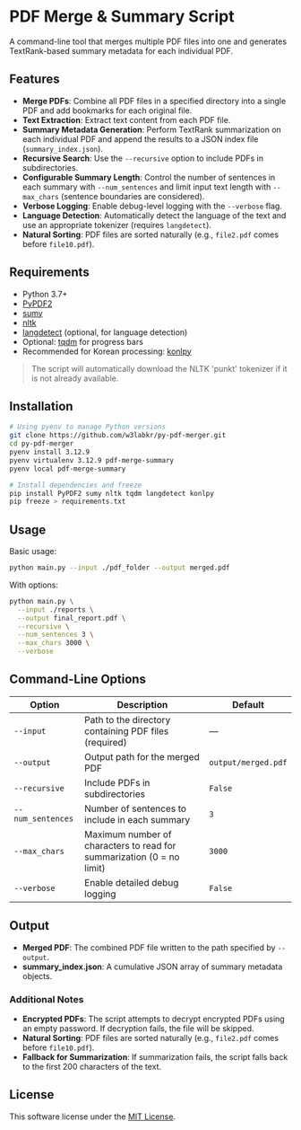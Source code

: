 # PDF Merge & Summary Script

A command-line tool that merges multiple PDF files into one and generates TextRank-based summary metadata for each individual PDF.

## Features

- **Merge PDFs**: Combine all PDF files in a specified directory into a single PDF and add bookmarks for each original file.
- **Text Extraction**: Extract text content from each PDF file.
- **Summary Metadata Generation**: Perform TextRank summarization on each individual PDF and append the results to a JSON index file (`summary_index.json`).
- **Recursive Search**: Use the `--recursive` option to include PDFs in subdirectories.
- **Configurable Summary Length**: Control the number of sentences in each summary with `--num_sentences` and limit input text length with `--max_chars` (sentence boundaries are considered).
- **Verbose Logging**: Enable debug-level logging with the `--verbose` flag.
- **Language Detection**: Automatically detect the language of the text and use an appropriate tokenizer (requires `langdetect`).
- **Natural Sorting**: PDF files are sorted naturally (e.g., `file2.pdf` comes before `file10.pdf`).

## Requirements

- Python 3.7+
- [PyPDF2](https://pypi.org/project/PyPDF2/)
- [sumy](https://pypi.org/project/sumy/)
- [nltk](https://pypi.org/project/nltk/)
- [langdetect](https://pypi.org/project/langdetect/) (optional, for language detection)
- Optional: [tqdm](https://pypi.org/project/tqdm/) for progress bars
- Recommended for Korean processing: [konlpy](https://pypi.org/project/konlpy/)

> The script will automatically download the NLTK 'punkt' tokenizer if it is not already available.

## Installation

```bash
# Using pyenv to manage Python versions
git clone https://github.com/w3labkr/py-pdf-merger.git
cd py-pdf-merger
pyenv install 3.12.9
pyenv virtualenv 3.12.9 pdf-merge-summary
pyenv local pdf-merge-summary

# Install dependencies and freeze
pip install PyPDF2 sumy nltk tqdm langdetect konlpy
pip freeze > requirements.txt
```

## Usage

Basic usage:

```bash
python main.py --input ./pdf_folder --output merged.pdf
```

With options:

```bash
python main.py \
  --input ./reports \
  --output final_report.pdf \
  --recursive \
  --num_sentences 3 \
  --max_chars 3000 \
  --verbose
```

## Command-Line Options

| Option             | Description                                                   | Default            |
| ------------------ | ------------------------------------------------------------- | ------------------ |
| `--input`          | Path to the directory containing PDF files (required)         | —                  |
| `--output`         | Output path for the merged PDF                                | `output/merged.pdf`|
| `--recursive`      | Include PDFs in subdirectories                                | `False`            |
| `--num_sentences`  | Number of sentences to include in each summary                | `3`                |
| `--max_chars`      | Maximum number of characters to read for summarization (0 = no limit) | `3000`             |
| `--verbose`        | Enable detailed debug logging                                 | `False`            |

## Output

- **Merged PDF**: The combined PDF file written to the path specified by `--output`.
- **summary_index.json**: A cumulative JSON array of summary metadata objects.

### Additional Notes

- **Encrypted PDFs**: The script attempts to decrypt encrypted PDFs using an empty password. If decryption fails, the file will be skipped.
- **Natural Sorting**: PDF files are sorted naturally (e.g., `file2.pdf` comes before `file10.pdf`).
- **Fallback for Summarization**: If summarization fails, the script falls back to the first 200 characters of the text.

## License

This software license under the [MIT License](LICENSE).
